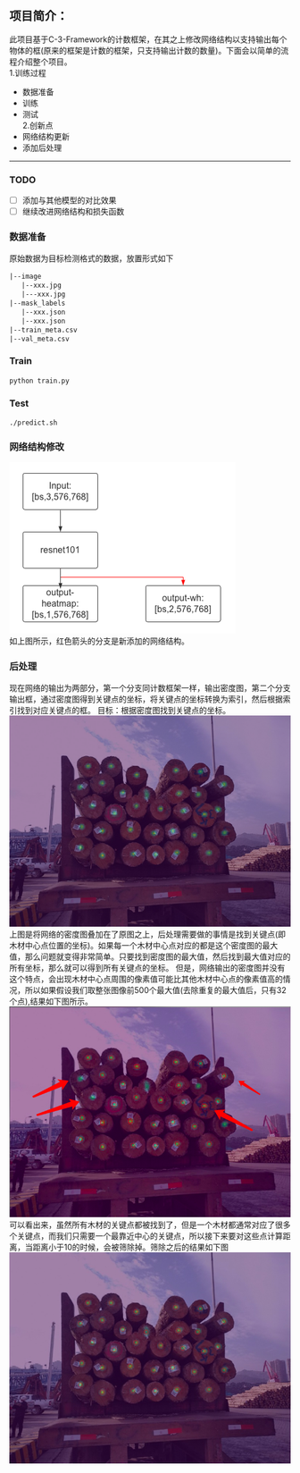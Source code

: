 ## 项目简介：
此项目基于C-3-Framework的计数框架，在其之上修改网络结构以支持输出每个物体的框(原来的框架是计数的框架，只支持输出计数的数量)。下面会以简单的流程介绍整个项目。   
1.训练过程
- 数据准备
- 训练
- 测试    
2.创新点
- 网络结构更新
- 添加后处理
---
### TODO
- [ ] 添加与其他模型的对比效果
- [ ] 继续改进网络结构和损失函数

### 数据准备
原始数据为目标检测格式的数据，放置形式如下
```
|--image
   |--xxx.jpg
   |---xxx.jpg
|--mask_labels
   |--xxx.json
   |--xxx.json
|--train_meta.csv
|--val_meta.csv
```
### Train
```
python train.py
```

### Test
```
./predict.sh
```


### 网络结构修改
![img](https://github.com/FanShuixing/C-3-Framework-withbox/blob/python3.x/demo_imgs/network.png)  
如上图所示，红色箭头的分支是新添加的网络结构。
### 后处理
现在网络的输出为两部分，第一个分支同计数框架一样，输出密度图，第二个分支输出框，通过密度图得到关键点的坐标，将关键点的坐标转换为索引，然后根据索引找到对应关键点的框。
目标：根据密度图找到关键点的坐标。  
![img](https://github.com/FanShuixing/C-3-Framework-withbox/blob/python3.x/demo_imgs/flir_20191208T200014_rgb_image_pred_37.0_gt_31.0_box_32.png)  
上图是将网络的密度图叠加在了原图之上，后处理需要做的事情是找到关键点(即木材中心点位置的坐标)。如果每一个木材中心点对应的都是这个密度图的最大值，那么问题就变得非常简单。只要找到密度图的最大值，然后找到最大值对应的所有坐标，那么就可以得到所有关键点的坐标。
但是，网络输出的密度图并没有这个特点，会出现木材中心点周围的像素值可能比其他木材中心点的像素值高的情况，所以如果假设我们取整张图像前500个最大值(去除重复的最大值后，只有32个点),结果如下图所示。
![img](https://github.com/FanShuixing/C-3-Framework-withbox/blob/python3.x/demo_imgs/densitymap2.png)   
可以看出来，虽然所有木材的关键点都被找到了，但是一个木材都通常对应了很多个关键点，而我们只需要一个最靠近中心的关键点，所以接下来要对这些点计算距离，当距离小于10的时候，会被筛除掉。筛除之后的结果如下图![img](https://github.com/FanShuixing/C-3-Framework-withbox/blob/python3.x/demo_imgs/densitymap_Deduplication.jpg)


